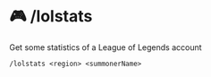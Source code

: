 # 🎮 /lolstats

Get some statistics of a League of Legends account

`/lolstats <region> <summonerName>`
